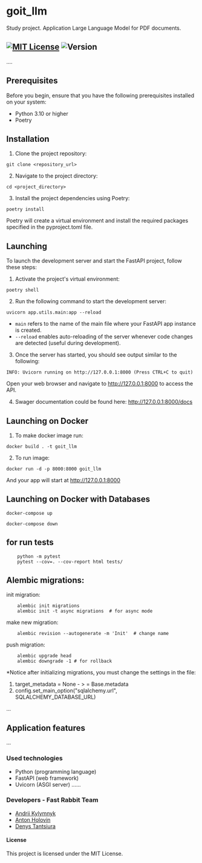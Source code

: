 # goit_llm
Study project. Application Large Language Model for PDF documents.

[![MIT License](https://img.shields.io/badge/license-MIT-green)](https://github.com/Unfeir/goit_llm/LICENSE)
![Version](https://img.shields.io/badge/version-v0.1.0-green)
--

....
## Prerequisites
Before you begin, ensure that you have the following prerequisites installed on your system:

- Python 3.10 or higher
- Poetry

## Installation
1. Clone the project repository:
```
git clone <repository_url>
```

2. Navigate to the project directory:
```
cd <project_directory>
```
3. Install the project dependencies using Poetry:
```
poetry install
```
Poetry will create a virtual environment and install the required packages specified in the pyproject.toml file.

## Launching
To launch the development server and start the FastAPI project, follow these steps:

1. Activate the project's virtual environment:
```
poetry shell
```
2. Run the following command to start the development server:
```
uvicorn app.utils.main:app --reload   
```
- ```main``` refers to the name of the main file where your FastAPI app instance is created.
- ```--reload``` enables auto-reloading of the server whenever code changes are detected (useful during development).
3. Once the server has started, you should see output similar to the following:

```
INFO: Uvicorn running on http://127.0.0.1:8000 (Press CTRL+C to quit)
```
Open your web browser and navigate to http://127.0.0.1:8000 to access the API.

4. Swager documentation could be found here: http://127.0.0.1:8000/docs

## Launching on Docker
1. To make docker image run:
```
docker build . -t goit_llm
```
2. To run image:
```
docker run -d -p 8000:8000 goit_llm
```
And your app will start at http://127.0.0.1:8000 

## Launching on Docker with Databases
```
docker-compose up
```
```
docker-compose down
```

## for run tests
```
    python -m pytest
    pytest --cov=. --cov-report html tests/

```

## Alembic migrations:
init migration:
```
    alembic init migrations
    alembic init -t async migrations  # for async mode
```
make new migration:
```
    alembic revision --autogenerate -m 'Init'  # change name
```
push migration:
```
    alembic upgrade head
    alembic downgrade -1 # for rollback
```
*Notice after initializing migrations, you must change the settings in the file:
1) target_metadata = None - >  = Base.metadata
2) config.set_main_option("sqlalchemy.url", SQLALCHEMY_DATABASE_URL)


...

## Application features

...


### Used technologies
- Python (programming language)
- FastAPI (web framework)
- Uvicorn (ASGI server)
......


### Developers - Fast Rabbit Team
- [Andrii Kylymnyk](https://github.com/theneonwhale)
- [Anton Holovin](https://github.com/Unfeir)
- [Denys Tantsiura](https://github.com/DenysTantsiura)

#### License
This project is licensed under the MIT License.
